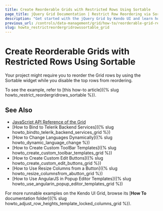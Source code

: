 ```yaml
---
title: Create Reorderable Grids with Restricted Rows Using Sortable
page_title: jQuery Grid Documentation | Restrict Row Reordering via Sortable | Kendo UI
description: "Get started with the jQuery Grid by Kendo UI and learn how to restrict rows reordering with the Sortable widget."
previous_url: /controls/data-management/grid/how-to/reorderable-grid-restricted-rows-sortable, /controls/data-management/grid/how-to/integration/reorderable-grid-restricted-rows-sortable
slug: howto_restrictreordergridrowssortable_grid
---
```


# Create Reorderable Grids with Restricted Rows Using Sortable

Your project might require you to reorder the Grid rows by using the Sortable widget while you disable the top rows from reordering.

To see the example, refer to [this how-to article]({% slug howto_restrict_reordergridrows_sortable %}).

## See Also

* [JavaScript API Reference of the Grid](/api/javascript/ui/grid)
* [How to Bind to Telerik Backend Services]({% slug howto_bindto_telerik_backend_services_grid %})
* [How to Change Languages Dynamically]({% slug howto_dynamic_language_change %})
* [How to Create Custom ToolBar Templates]({% slug howto_create_custom_toolbar_templates_grid %})
* [How to Create Custom Edit Buttons]({% slug howto_create_custom_edit_buttons_grid %})
* [How to Use Resize Columns from a Button]({% slug howto_resize_columnsfrom_abutton_grid %})
* [How to Use AngularJS in Popup Editor Templates]({% slug howto_use_angularin_popup_editor_templates_grid %})

For more runnable examples on the Kendo UI Grid, browse its [**How To** documentation folder]({% slug howto_adjust_row_heights_template_locked_columns_grid %}).
